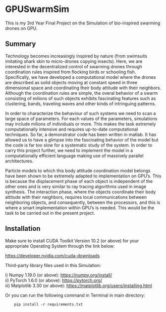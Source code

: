 # GPUSwarmSim
This is my 3rd Year Final Project on the Simulation of bio-inspired swarming drones on GPU.

## Summary
Technology becomes increasingly inspired by nature (from swimsuits imitating
shark skin to micro-drones copying insects). Here, we are interested in the
decentralized control of swarming drones through coordination rules inspired
from flocking birds or schooling fish. Specifically, we have developed a
computational model where the drones are described as solid objects moving
at constant speed in three dimensional space and coordinating their body
attitude with their neighbors. Although the coordination rules are
simple, the overal behavior of a swarm consisting of milions of such objects
exhibits fascinating features such as clustering, bands, traveling waves and
other kinds of intringuing patterns.

In order to characterize the behaviour of such systems we need to scan a
large space of parameters. For each values of the parameters, simulations
may include milions of individuals or more. This makes the task extremely
computationally intensive and requires up-to-date computational techniques.
So far, a demonstrator code has been written in matlab. It has allowed
us to have a glimpse into the fascinating behavior of the model but the code
is far too slow for a systematic study of the system. In order to carry this
project further, we need to implement the model in a computationally
efficient language making use of massively parallel architectures.

Particle models to which this body attitude coordination model belongs have
been shown to be extremely adapted to implementation on GPU’s. This is
because the displacement phase of each object is independent of the other
ones and is very similar to ray tracing algorithms used in image synthesis.
The interaction phase, where the objects coordinate their body attitude with
their neighbors, requires local communications between neighboring objects,
and consequently, between the processors, and this is where a smart
implementation within GPU’s is needed. This would be the task to be carried
out in the present project.

## Installation

Make sure to install CUDA Toolkit Version 10.2 (or above) for your appropriate
Operating System through the link below:

https://developer.nvidia.com/cuda-downloads

Third-party library files used in this Simulation:

i) Numpy 1.19.0 (or above): https://numpy.org/install/  
ii) PyTorch 1.6.0 (or above): https://pytorch.org/  
iii) Matplotlib 3.30 (or above): https://matplotlib.org/users/installing.html

Or you can run the following command in Terminal in main directory:

		pip install -r requirements.txt
